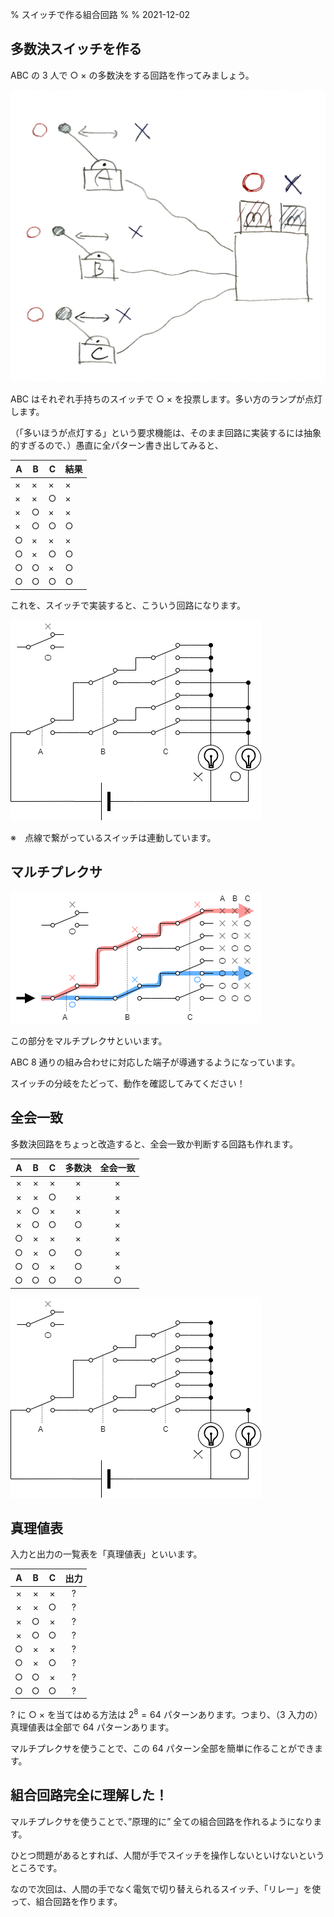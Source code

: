 % スイッチで作る組合回路
%
% 2021-12-02

## 多数決スイッチを作る

ABC の 3 人で ○ × の多数決をする回路を作ってみましょう。

![](./img/System.JPG)

ABC はそれぞれ手持ちのスイッチで ○ × を投票します。多い方のランプが点灯します。

（「多いほうが点灯する」という要求機能は、そのまま回路に実装するには抽象的すぎるので、）愚直に全パターン書き出してみると、

| A   | B   | C   | 結果 |
| --- | --- | --- | ---- |
| ×   | ×   | ×   | ×    |
| ×   | ×   | ○   | ×    |
| ×   | ○   | ×   | ×    |
| ×   | ○   | ○   | ○    |
| ○   | ×   | ×   | ×    |
| ○   | ×   | ○   | ○    |
| ○   | ○   | ×   | ○    |
| ○   | ○   | ○   | ○    |

これを、スイッチで実装すると、こういう回路になります。

![](./img/Circuit1.dio.png)

※　点線で繋がっているスイッチは連動しています。

## マルチプレクサ

![](./img/MUX.dio.png)

この部分をマルチプレクサといいます。

ABC 8 通りの組み合わせに対応した端子が導通するようになっています。

スイッチの分岐をたどって、動作を確認してみてください！

## 全会一致

多数決回路をちょっと改造すると、全会一致か判断する回路も作れます。

|  A  |  B  |  C  | 多数決 | 全会一致 |
| :-: | :-: | :-: | :----: | :------: |
|  ×  |  ×  |  ×  |   ×    |    ×     |
|  ×  |  ×  |  ○  |   ×    |    ×     |
|  ×  |  ○  |  ×  |   ×    |    ×     |
|  ×  |  ○  |  ○  |   ○    |    ×     |
|  ○  |  ×  |  ×  |   ×    |    ×     |
|  ○  |  ×  |  ○  |   ○    |    ×     |
|  ○  |  ○  |  ×  |   ○    |    ×     |
|  ○  |  ○  |  ○  |   ○    |    ○     |

![](./img/Circuit2.dio.png)

## 真理値表

入力と出力の一覧表を「真理値表」といいます。

|  A  |  B  |  C  | 出力 |
| :-: | :-: | :-: | :--: |
|  ×  |  ×  |  ×  |  ?   |
|  ×  |  ×  |  ○  |  ?   |
|  ×  |  ○  |  ×  |  ?   |
|  ×  |  ○  |  ○  |  ?   |
|  ○  |  ×  |  ×  |  ?   |
|  ○  |  ×  |  ○  |  ?   |
|  ○  |  ○  |  ×  |  ?   |
|  ○  |  ○  |  ○  |  ?   |

? に ○ × を当てはめる方法は $2^8=64$ パターンあります。つまり、（3 入力の）真理値表は全部で 64 パターンあります。

マルチプレクサを使うことで、この 64 パターン全部を簡単に作ることができます。

## 組合回路完全に理解した！

マルチプレクサを使うことで、”原理的に” 全ての組合回路を作れるようになります。

ひとつ問題があるとすれば、人間が手でスイッチを操作しないといけないというところです。

なので次回は、人間の手でなく電気で切り替えられるスイッチ、「リレー」を使って、組合回路を作ります。
